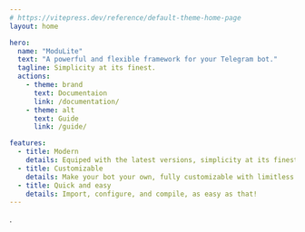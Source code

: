 ```yaml
---
# https://vitepress.dev/reference/default-theme-home-page
layout: home

hero:
  name: "ModuLite"
  text: "A powerful and flexible framework for your Telegram bot."
  tagline: Simplicity at its finest.
  actions:
    - theme: brand
      text: Documentaion
      link: /documentation/
    - theme: alt
      text: Guide
      link: /guide/

features:
  - title: Modern
    details: Equiped with the latest versions, simplicity at its finest.
  - title: Customizable
    details: Make your bot your own, fully customizable with limitless innovations.
  - title: Quick and easy
    details: Import, configure, and compile, as easy as that!
---
```


<script setup>
    import { VPTeamMembers } from 'vitepress/theme'
    const members = [
        {
            avatar: 'https://www.github.com/Vinzerr.png',
            name: 'Simplicity',
            title: 'Creator',
            links: [
            { icon: 'github', link: 'https://github.com/Vinzerr' },
            ]
        },
    ]
</script>
.
<VPTeamMembers size="small" :members="members"/>